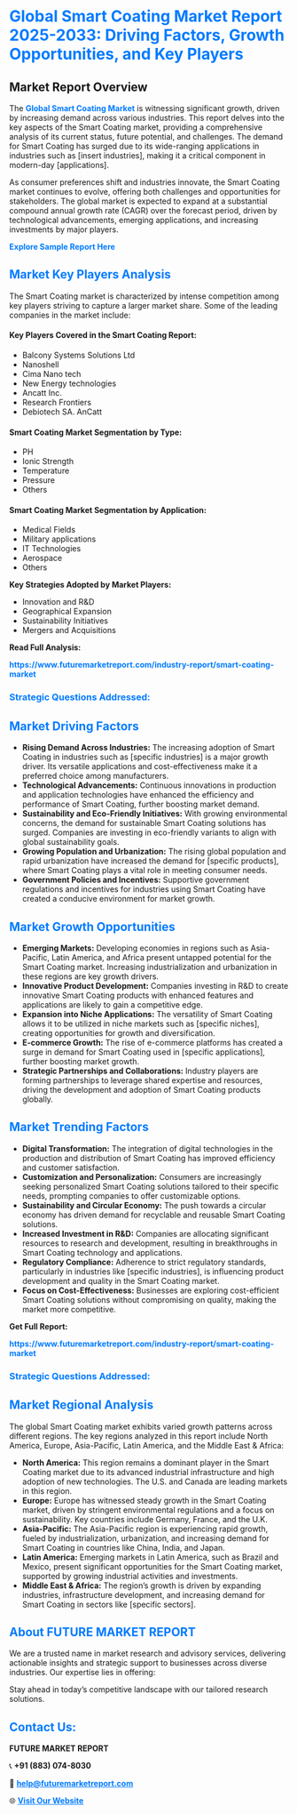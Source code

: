 <h1 style="color: #007BFF;">Global Smart Coating Market Report 2025-2033: Driving Factors, Growth Opportunities, and Key Players</h1>

<section id="overview">
<h2>Market Report Overview</h2>
<p>The <a href="https://www.futuremarketreport.com/industry-report/smart-coating-market" style="color: #007BFF; text-decoration: none;"><strong>Global Smart Coating Market</strong></a> is witnessing significant growth, driven by increasing demand across various industries. This report delves into the key aspects of the Smart Coating market, providing a comprehensive analysis of its current status, future potential, and challenges. The demand for Smart Coating has surged due to its wide-ranging applications in industries such as [insert industries], making it a critical component in modern-day [applications].</p>
<p>As consumer preferences shift and industries innovate, the Smart Coating market continues to evolve, offering both challenges and opportunities for stakeholders. The global market is expected to expand at a substantial compound annual growth rate (CAGR) over the forecast period, driven by technological advancements, emerging applications, and increasing investments by major players.</p>
</section>

<section id="overview">
<p><a href="https://www.futuremarketreport.com/request-sample/reportId=40515" style="color: #007BFF; text-decoration: none;"><strong>Explore Sample Report Here</strong></a></p>
</section>

<section id="key-players">
<h2 style="color: #007BFF;">Market Key Players Analysis</h2>
<p>The Smart Coating market is characterized by intense competition among key players striving to capture a larger market share. Some of the leading companies in the market include:</p>
<h4>Key Players Covered in the Smart Coating Report:</h4>
<ul><li>Balcony Systems Solutions Ltd</li><li>Nanoshell</li><li>Cima Nano tech</li><li>New Energy technologies</li><li>Ancatt Inc.</li><li>Research Frontiers</li><li>Debiotech SA. AnCatt</li></ul>
<h4>Smart Coating Market Segmentation by Type:</h4>
<ul><li>PH</li><li>Ionic Strength</li><li>Temperature</li><li>Pressure</li><li>Others</li></ul>

<h4>Smart Coating Market Segmentation by Application:</h4>
<ul><li>Medical Fields</li><li>Military applications</li><li>IT Technologies</li><li>Aerospace</li><li>Others</li></ul>
<p><strong>Key Strategies Adopted by Market Players:</strong></p>
<ul>
<li>Innovation and R&D</li>
<li>Geographical Expansion</li>
<li>Sustainability Initiatives</li>
<li>Mergers and Acquisitions</li>
</ul>
</section>

<section>
<p><strong>Read Full Analysis: </strong></p><a href="https://www.futuremarketreport.com/industry-report/smart-coating-market" style="color: #007BFF; text-decoration: none;"><strong>https://www.futuremarketreport.com/industry-report/smart-coating-market</strong></a>
<h3 style="color: #007BFF;">Strategic Questions Addressed:</h3>
</section>

<section id="driving-factors">
<h2 style="color: #007BFF;">Market Driving Factors</h2>
<ul>
<li><strong>Rising Demand Across Industries:</strong> The increasing adoption of Smart Coating in industries such as [specific industries] is a major growth driver. Its versatile applications and cost-effectiveness make it a preferred choice among manufacturers.</li>
<li><strong>Technological Advancements:</strong> Continuous innovations in production and application technologies have enhanced the efficiency and performance of Smart Coating, further boosting market demand.</li>
<li><strong>Sustainability and Eco-Friendly Initiatives:</strong> With growing environmental concerns, the demand for sustainable Smart Coating solutions has surged. Companies are investing in eco-friendly variants to align with global sustainability goals.</li>
<li><strong>Growing Population and Urbanization:</strong> The rising global population and rapid urbanization have increased the demand for [specific products], where Smart Coating plays a vital role in meeting consumer needs.</li>
<li><strong>Government Policies and Incentives:</strong> Supportive government regulations and incentives for industries using Smart Coating have created a conducive environment for market growth.</li>
</ul>
</section>

<section id="growth-opportunities">
<h2 style="color: #007BFF;">Market Growth Opportunities</h2>
<ul>
<li><strong>Emerging Markets:</strong> Developing economies in regions such as Asia-Pacific, Latin America, and Africa present untapped potential for the Smart Coating market. Increasing industrialization and urbanization in these regions are key growth drivers.</li>
<li><strong>Innovative Product Development:</strong> Companies investing in R&D to create innovative Smart Coating products with enhanced features and applications are likely to gain a competitive edge.</li>
<li><strong>Expansion into Niche Applications:</strong> The versatility of Smart Coating allows it to be utilized in niche markets such as [specific niches], creating opportunities for growth and diversification.</li>
<li><strong>E-commerce Growth:</strong> The rise of e-commerce platforms has created a surge in demand for Smart Coating used in [specific applications], further boosting market growth.</li>
<li><strong>Strategic Partnerships and Collaborations:</strong> Industry players are forming partnerships to leverage shared expertise and resources, driving the development and adoption of Smart Coating products globally.</li>
</ul>
</section>

<section id="trending-factors">
<h2 style="color: #007BFF;">Market Trending Factors</h2>
<ul>
<li><strong>Digital Transformation:</strong> The integration of digital technologies in the production and distribution of Smart Coating has improved efficiency and customer satisfaction.</li>
<li><strong>Customization and Personalization:</strong> Consumers are increasingly seeking personalized Smart Coating solutions tailored to their specific needs, prompting companies to offer customizable options.</li>
<li><strong>Sustainability and Circular Economy:</strong> The push towards a circular economy has driven demand for recyclable and reusable Smart Coating solutions.</li>
<li><strong>Increased Investment in R&D:</strong> Companies are allocating significant resources to research and development, resulting in breakthroughs in Smart Coating technology and applications.</li>
<li><strong>Regulatory Compliance:</strong> Adherence to strict regulatory standards, particularly in industries like [specific industries], is influencing product development and quality in the Smart Coating market.</li>
<li><strong>Focus on Cost-Effectiveness:</strong> Businesses are exploring cost-efficient Smart Coating solutions without compromising on quality, making the market more competitive.</li>
</ul>
</section>

<section>
<p><strong>Get Full Report: </strong></p><a href="https://www.futuremarketreport.com/industry-report/smart-coating-market" style="color: #007BFF; text-decoration: none;"><strong>https://www.futuremarketreport.com/industry-report/smart-coating-market</strong></a>
<h3 style="color: #007BFF;">Strategic Questions Addressed:</h3>
</section>


<section id="regional-analysis">
<h2 style="color: #007BFF;">Market Regional Analysis</h2>
<p>The global Smart Coating market exhibits varied growth patterns across different regions. The key regions analyzed in this report include North America, Europe, Asia-Pacific, Latin America, and the Middle East & Africa:</p>
<ul>
<li><strong>North America:</strong> This region remains a dominant player in the Smart Coating market due to its advanced industrial infrastructure and high adoption of new technologies. The U.S. and Canada are leading markets in this region.</li>
<li><strong>Europe:</strong> Europe has witnessed steady growth in the Smart Coating market, driven by stringent environmental regulations and a focus on sustainability. Key countries include Germany, France, and the U.K.</li>
<li><strong>Asia-Pacific:</strong> The Asia-Pacific region is experiencing rapid growth, fueled by industrialization, urbanization, and increasing demand for Smart Coating in countries like China, India, and Japan.</li>
<li><strong>Latin America:</strong> Emerging markets in Latin America, such as Brazil and Mexico, present significant opportunities for the Smart Coating market, supported by growing industrial activities and investments.</li>
<li><strong>Middle East & Africa:</strong> The region’s growth is driven by expanding industries, infrastructure development, and increasing demand for Smart Coating in sectors like [specific sectors].</li>
</ul>
</section>

<footer>
<h2 style="color: #007BFF;">About FUTURE MARKET REPORT</h2>
<p>We are a trusted name in market research and advisory services, delivering actionable insights and strategic support to businesses across diverse industries. Our expertise lies in offering:</p>

<p>Stay ahead in today’s competitive landscape with our tailored research solutions.</p>

<h2 style="color: #007BFF;">Contact Us:</h2>
<p><strong>FUTURE MARKET REPORT</strong></p>
<p>📞 <strong>+91 (883) 074-8030</strong></p>
<p>📧 <strong><a href="mailto:help@futuremarketreport.com" style="color: #007BFF;">help@futuremarketreport.com</a></strong></p>
<p>🌐 <strong><a href="https://www.futuremarketreport.com/" style="color: #007BFF;">Visit Our Website</a></strong></p>
</footer>